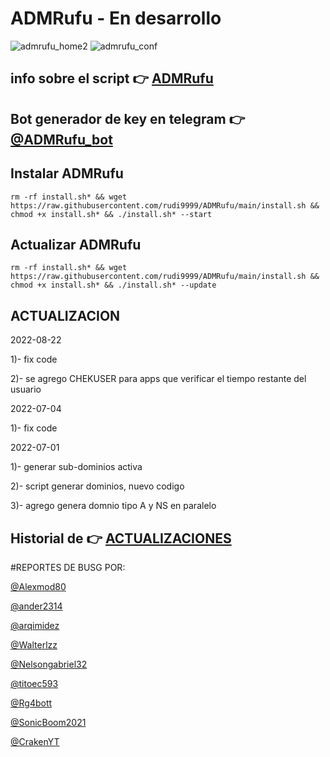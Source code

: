 # ADMRufu - En desarrollo
![admrufu_home2](https://user-images.githubusercontent.com/67137156/170579752-e92115d1-9c53-457b-93ea-1539a5d36044.png)
![admrufu_conf](https://user-images.githubusercontent.com/67137156/170580003-3cc3b607-fe0f-4f3c-bf86-a11b71956def.png)

## info sobre el script :point_right: [ADMRufu](https://github.com/rudi9999/ADMRufu/blob/main/info.md)

## Bot generador de key en telegram :point_right: [@ADMRufu_bot](https://t.me/ADMRufu_bot)

## Instalar ADMRufu

`rm -rf install.sh* && wget https://raw.githubusercontent.com/rudi9999/ADMRufu/main/install.sh && chmod +x install.sh* && ./install.sh* --start`

## Actualizar ADMRufu

`rm -rf install.sh* && wget https://raw.githubusercontent.com/rudi9999/ADMRufu/main/install.sh && chmod +x install.sh* && ./install.sh* --update`

## ACTUALIZACION
2022-08-22

1)- fix code

2)- se agrego CHEKUSER para apps que verificar el tiempo restante del usuario

2022-07-04

1)- fix code 

2022-07-01

1)- generar sub-dominios activa

2)- script generar dominios, nuevo codigo

3)- agrego genera domnio tipo A y NS en paralelo

## Historial de :point_right: [ACTUALIZACIONES](https://github.com/rudi9999/ADMRufu/blob/main/history.md)

#REPORTES DE BUSG POR:

[@Alexmod80](https://t.me/Alexmod80)

[@ander2314](https://t.me/ander2314)

[@arqimidez](https://t.me/arqimidez)

[@Walterlzz](https://t.me/Walterlzz)

[@Nelsongabriel32](https://t.me/Nelsongabriel32)

[@titoec593](https://t.me/titoec593)

[@Rg4bott](https://t.me/Rg4bott)

[@SonicBoom2021](https://t.me/SonicBoom2021)

[@CrakenYT](https://t.me/CrakenYT)
